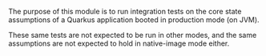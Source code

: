 The purpose of this module is to run integration tests
on the core state assumptions of a Quarkus application
booted in production mode (on JVM).

These same tests are not expected to be run in other modes,
and the same assumptions are not expected to hold in
native-image mode either.
